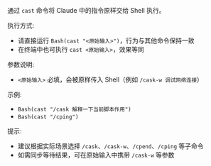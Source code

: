 通过 `cast` 命令将 Claude 中的指令原样交给 Shell 执行。

执行方式:
- 请直接运行 `Bash(cast "<原始输入>")`，行为与其他命令保持一致
- 在终端中也可执行 `cast <原始输入>`，效果等同

参数说明:
- `<原始输入>` 必填，会被原样传入 Shell（例如 `/cask-w 调试网络连接`）

示例:
- `Bash(cast "/cask 解释一下当前脚本作用")`
- `Bash(cast "/cping")`

提示:
- 建议根据实际场景选择 `/cask`、`/cask-w`、`/cpend`、`/cping` 等子命令
- 如需同步等待结果，可在原始输入中携带 `/cask-w` 等参数
